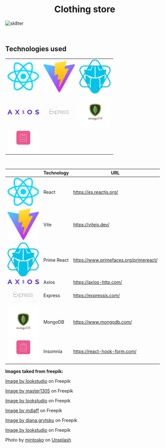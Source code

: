 <h1 style="text-align: center;">Clothing store</h1>

![sk8ter](https://github.com/leoMirandaa/sk8ter-shop/assets/61714687/676004ce-61cb-4424-a002-c27aff798fda)

<br />

## Technologies used

<table align="center">

  </tr>
    <td>
        <img alt="" src="./public/images/../../src/assets/react.svg" width="100">
    </td>
    <td>
        <img alt="" src="./public/images/../vite.svg" width="100">
    </td>
     <td>
        <img alt="" src="./public/images/primereact-logo.png" width="100">
    </td>
  </tr>

  </tr>
    <td>
        <img alt="" src="./public/images/axios-logo.svg" width="100">
    </td>
    <td>
        <img alt="" src="./public/images/express.png" width="100">
    </td>
     <td>
        <img alt="" src="./public/images/modo-db-logo.jpg" width="100">
    </td>
  </tr>

  </tr>
    <td>
        <img alt="" src="./public/images/react-hook-form.webp" width="100">
    </td>
  </tr>
  </tr>
  </tr>
</table>

<br/>

<div align="center">

|                                                                           | Technology  | URL                                                       |
| ------------------------------------------------------------------------- | ----------- | --------------------------------------------------------- |
| <img alt="" src="./public/images/../../src/assets/react.svg" width="100"> | React       | <a href="URL"> https://es.reactjs.org/</a>                |
| <img alt="" src="./public/vite.svg" width="100">                          | Vite        | <a href="URL"> https://vitejs.dev/</a>                    |
| <img alt="" src="./public/images/primereact-logo.png" width="100">        | Prime React | <a href="URL">https://www.primefaces.org/primereact/ </a> |
| <img alt="" src="./public/images/axios-logo.svg" width="100">             | Axios       | <a href="URL">https://axios-http.com/ </a>                |
| <img alt="" src="./public/images/express.png" width="100">                | Express     | <a href="URL">https://expressjs.com/</a>                  |
| <img alt="" src="./public/images/modo-db-logo.jpg" width="100">           | MongoDB     | <a href="URL">https://www.mongodb.com/</a>                |
| <img alt="" src="./public/images/react-hook-form.webp" width="100">       | Insomnia    | <a href="URL">https://react-hook-form.com/</a>            |

</div>

**Images taked from freepik:**

<a href="https://www.freepik.com/free-photo/joyful-preteen-kid-with-curly-hair-laughing-camera-studio-shot-carefree-little-girl-isolated-pink-background_12431989.htm#query=child&position=13&from_view=search">Image by lookstudio</a> on Freepik

<a href="https://www.freepik.com/free-photo/asian-teenager-s-portrait-isolated-blue-studio-background-beautiful-female-brunette-model-with-long-hair-concept-human-emotions-facial-expression-sales-ad-happy-winning-bet-concept_12265414.htm#query=teen%20girl&position=2&from_view=search">Image by master1305</a> on Freepik

<a href="https://www.freepik.com/free-photo/front-view-refined-woman-with-black-curly-hair_12860192.htm#page=4&position=19&from_view=author">Image by lookstudio</a> on Freepik

<a href="https://www.freepik.com/free-photo/front-view-cute-boy-white-t-shirt-yellow-jeans-holding-green-skateboard-blue-space_8252507.htm#query=boy&position=1&from_view=search">Image by mdjaff</a> on Freepik

<a href="https://www.freepik.com/free-photo/young-curly-man-with-thumbs-up-isolated-blue-wall_8472689.htm#query=young%20man&position=11&from_view=search">Image by diana.grytsku</a> on Freepik

<a href="https://www.freepik.com/free-photo/curly-funny-male-model-jumping-laughing-joyful-young-man-t-shirt-jeans-dancing_13462326.htm#query=man&position=3&from_view=search">Image by lookstudio</a> on Freepik

Photo by <a href="https://unsplash.com/fr/@mintosko?utm_source=unsplash&utm_medium=referral&utm_content=creditCopyText">mintosko</a> on <a href="https://unsplash.com/photos/Ro0PNXcpCus?utm_source=unsplash&utm_medium=referral&utm_content=creditCopyText">Unsplash</a>
